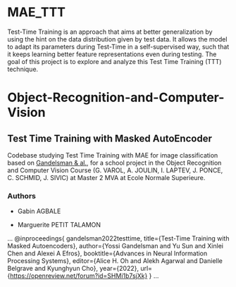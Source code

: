 # MAE_TTT
Test-Time Training is an approach that aims at better generalization by using the hint on the data distribution given by test data. It allows the model to adapt its parameters during Test-Time in a self-supervised way, such that it keeps learning better feature representations even during testing. The goal of this project is to explore and analyze this Test Time Training (TTT) technique.

# Object-Recognition-and-Computer-Vision
## Test Time Training with Masked AutoEncoder

Codebase studying Test Time Training with MAE for image classification based on [Gandelsman & al.](https://arxiv.org/pdf/2209.07522.pdf), for a school project in the Object Recognition and Computer Vision Course (G. VAROL, A. JOULIN, I. LAPTEV, J. PONCE, C. SCHMID, J. SIVIC) at Master 2 MVA at Ecole Normale Superieure. 





### Authors

- Gabin AGBALE

- Marguerite PETIT TALAMON


...
@inproceedings{
        gandelsman2022testtime,
        title={Test-Time Training with Masked Autoencoders},
        author={Yossi Gandelsman and Yu Sun and Xinlei Chen and Alexei A Efros},
        booktitle={Advances in Neural Information Processing Systems},
        editor={Alice H. Oh and Alekh Agarwal and Danielle Belgrave and Kyunghyun Cho},
        year={2022},
        url={https://openreview.net/forum?id=SHMi1b7sjXk}
}
...
